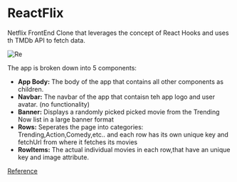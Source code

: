 # ReactFlix #

Netflix FrontEnd Clone that leverages the concept of React Hooks and uses th TMDb API to fetch data.    

![Re](https://i.ibb.co/bHs5Yrp/flix.png)

The app is broken down into 5 components:
- **App Body:** The body of the app that contains all other components as children.
- **Navbar:** The navbar of the app that contaisn teh app logo and user avatar. (no functionality)
- **Banner:** Displays a randomly picked picked movie from the Trending Now list in a large banner format
- **Rows:** Seperates the page into categories: Trending,Action,Comedy,etc.. and each row has its own unique key and fetchUrl from where it fetches its movies
- **RowItems:** The actual individual movies in each row,that have an unique key and image attribute.

[Reference](https://www.youtube.com/watch?v=XtMThy8QKqU)
